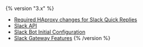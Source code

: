 {% version "3.x" %}
-   [Required HAproxy changes for Slack Quick Replies](Required%20HAproxy%20changes%20for%20Slack%20Quick%20Replies)
-   [Slack API](Slack%20API)
-   [Slack Bot Initial Configuration](Slack%20Bot%20Initial%20Configuration)
-   [Slack Gateway Features](Slack%20Gateway%20Features)
{% /version %}
